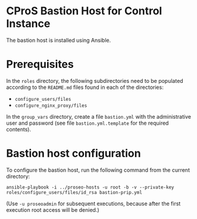 CProS Bastion Host for Control Instance
=======================================

The bastion host is installed using Ansible.


# Prerequisites

In the `roles` directory, the following subdirectories need to be populated according to the `README.md` files
found in each of the directories:
- `configure_users/files`
- `configure_nginx_proxy/files`

In the `group_vars` directory, create a file `bastion.yml` with the administrative user and password (see file
`bastion.yml.template` for the required contents).


# Bastion host configuration

To configure the bastion host, run the following command from the current directory:
```
ansible-playbook -i ../proseo-hosts -u root -b -v --private-key roles/configure_users/files/id_rsa bastion-prip.yml
```
(Use `-u proseoadmin` for subsequent executions, because after the first execution root access will be denied.)
